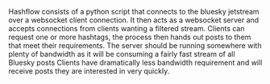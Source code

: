 Hashflow consists of a python script that connects to the bluesky jetstream over a websocket client connection. 
It then acts as a websocket server and accepts connections from clients wanting a filtered stream.
Clients can request one or more hashtags, the process then hands out posts to them that meet their requirements.
The server should be running somewhere with plenty of bandwidth as it will be consuming a fairly fast stream of all Bluesky posts
Clients have dramatically less bandwidth requirement and will receive posts they are interested in very quickly.

